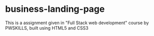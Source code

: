# business-landing-page
This is a assignment given in "Full Stack web development" course by PWSKILLS, built using HTML5 and CSS3
